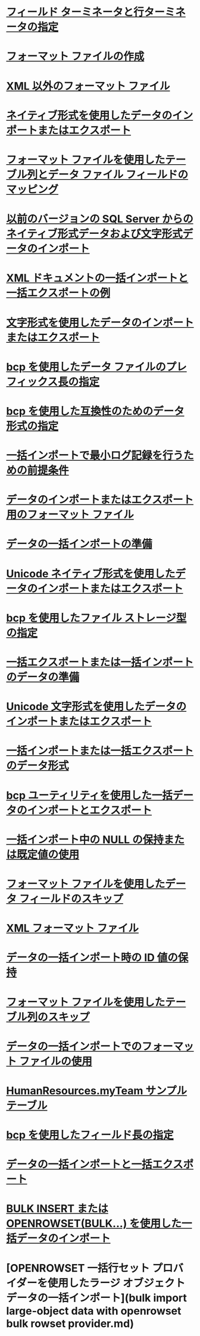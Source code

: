 # [フィールド ターミネータと行ターミネータの指定](specify-field-and-row-terminators-sql-server.md)
# [フォーマット ファイルの作成](create-a-format-file-sql-server.md)
# [XML 以外のフォーマット ファイル](non-xml-format-files-sql-server.md)
# [ネイティブ形式を使用したデータのインポートまたはエクスポート](use-native-format-to-import-or-export-data-sql-server.md)
# [フォーマット ファイルを使用したテーブル列とデータ ファイル フィールドのマッピング](use-a-format-file-to-map-table-columns-to-data-file-fields-sql-server.md)
# [以前のバージョンの SQL Server からのネイティブ形式データおよび文字形式データのインポート](import-native-and-character-format-data-from-earlier-versions-of-sql-server.md)
# [XML ドキュメントの一括インポートと一括エクスポートの例](examples-of-bulk-import-and-export-of-xml-documents-sql-server.md)
# [文字形式を使用したデータのインポートまたはエクスポート](use-character-format-to-import-or-export-data-sql-server.md)
# [bcp を使用したデータ ファイルのプレフィックス長の指定](specify-prefix-length-in-data-files-by-using-bcp-sql-server.md)
# [bcp を使用した互換性のためのデータ形式の指定](specify-data-formats-for-compatibility-when-using-bcp-sql-server.md)
# [一括インポートで最小ログ記録を行うための前提条件](prerequisites-for-minimal-logging-in-bulk-import.md)
# [データのインポートまたはエクスポート用のフォーマット ファイル](format-files-for-importing-or-exporting-data-sql-server.md)
# [データの一括インポートの準備](prepare-to-bulk-import-data-sql-server.md)
# [Unicode ネイティブ形式を使用したデータのインポートまたはエクスポート](use-unicode-native-format-to-import-or-export-data-sql-server.md)
# [bcp を使用したファイル ストレージ型の指定](specify-file-storage-type-by-using-bcp-sql-server.md)
# [一括エクスポートまたは一括インポートのデータの準備](prepare-data-for-bulk-export-or-import-sql-server.md)
# [Unicode 文字形式を使用したデータのインポートまたはエクスポート](use-unicode-character-format-to-import-or-export-data-sql-server.md)
# [一括インポートまたは一括エクスポートのデータ形式](data-formats-for-bulk-import-or-bulk-export-sql-server.md)
# [bcp ユーティリティを使用した一括データのインポートとエクスポート](import-and-export-bulk-data-by-using-the-bcp-utility-sql-server.md)
# [一括インポート中の NULL の保持または既定値の使用](keep-nulls-or-use-default-values-during-bulk-import-sql-server.md)
# [フォーマット ファイルを使用したデータ フィールドのスキップ](use-a-format-file-to-skip-a-data-field-sql-server.md)
# [XML フォーマット ファイル](xml-format-files-sql-server.md)
# [データの一括インポート時の ID 値の保持](keep-identity-values-when-bulk-importing-data-sql-server.md)
# [フォーマット ファイルを使用したテーブル列のスキップ](use-a-format-file-to-skip-a-table-column-sql-server.md)
# [データの一括インポートでのフォーマット ファイルの使用](use-a-format-file-to-bulk-import-data-sql-server.md)
# [HumanResources.myTeam サンプル テーブル](humanresources-myteam-sample-table-sql-server.md)
# [bcp を使用したフィールド長の指定](specify-field-length-by-using-bcp-sql-server.md)
# [データの一括インポートと一括エクスポート](bulk-import-and-export-of-data-sql-server.md)
# [BULK INSERT または OPENROWSET(BULK...) を使用した一括データのインポート](import-bulk-data-by-using-bulk-insert-or-openrowset-bulk-sql-server.md)
# [OPENROWSET 一括行セット プロバイダーを使用したラージ オブジェクト データの一括インポート](bulk import large-object data with openrowset bulk rowset provider.md)
